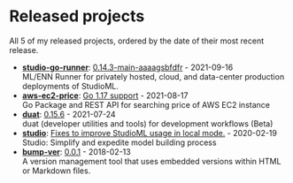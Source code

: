 # Released projects

All <!-- release_count starts -->5<!-- release_count ends --> of my released projects, ordered by the date of their most recent release.

<!-- recent_releases starts -->
* **[studio-go-runner](https://github.com/leaf-ai/studio-go-runner)**: [0.14.3-main-aaaagsbfdfr](https://github.com/leaf-ai/studio-go-runner/releases/tag/0.14.3-main-aaaagsbfdfr) - 2021-09-16
<br>ML/ENN Runner for privately hosted, cloud, and data-center production deployments of StudioML.
* **[aws-ec2-price](https://github.com/karlmutch/aws-ec2-price)**: [Go 1.17 support](https://github.com/karlmutch/aws-ec2-price/releases/tag/v0.0.3) - 2021-08-17
<br>Go Package and REST API for searching price of AWS EC2 instance
* **[duat](https://github.com/karlmutch/duat)**: [0.15.6](https://github.com/karlmutch/duat/releases/tag/0.15.6) - 2021-07-24
<br>duat (developer utilities and tools) for development workflows  (Beta)
* **[studio](https://github.com/studioml/studio)**: [Fixes to improve StudioML usage in local mode.](https://github.com/studioml/studio/releases/tag/0.0.15) - 2020-02-19
<br>Studio: Simplify and expedite model building process
* **[bump-ver](https://github.com/karlmutch/bump-ver)**: [0.0.1](https://github.com/karlmutch/bump-ver/releases/tag/0.0.1) - 2018-02-13
<br>A version management tool that uses embedded versions within HTML or Markdown files.
<!-- recent_releases ends -->
